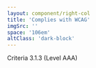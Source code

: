 ```yaml
---
layout: component/right-col
title: 'Complies with WCAG'
imgSrc: ''
space: '106em'
altClass: 'dark-block'
---
```


Criteria 3.1.3 (Level AAA)


